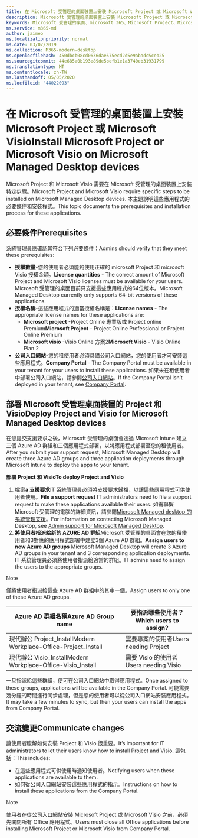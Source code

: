 ```yaml
---
title: 在 Microsoft 受管理的桌面裝置上安裝 Microsoft Project 或 Microsoft Visio
description: Microsoft 受管理的桌面裝置上安裝 Microsoft Project 或 Microsoft Visio 的資訊
keywords: Microsoft 受管理的桌面、microsoft 365、Microsoft Project、Microsoft Visio
ms.service: m365-md
author: jaimeo
ms.localizationpriority: normal
ms.date: 03/07/2019
ms.collection: M365-modern-desktop
ms.openlocfilehash: 450dbcb08cd0636dae575ecd2d5e9abadc5ceb25
ms.sourcegitcommit: 44e685a0b193e89de5befb1e1a3740eb31931799
ms.translationtype: MT
ms.contentlocale: zh-TW
ms.lasthandoff: 05/05/2020
ms.locfileid: "44022093"
---
```

# <a name="install-microsoft-project-or-microsoft-visio-on-microsoft-managed-desktop-devices"></a><span data-ttu-id="5f68d-104">在 Microsoft 受管理的桌面裝置上安裝 Microsoft Project 或 Microsoft Visio</span><span class="sxs-lookup"><span data-stu-id="5f68d-104">Install Microsoft Project or Microsoft Visio on Microsoft Managed Desktop devices</span></span>

<span data-ttu-id="5f68d-105">Microsoft Project 和 Microsoft Visio 需要在 Microsoft 受管理的桌面裝置上安裝特定步驟。</span><span class="sxs-lookup"><span data-stu-id="5f68d-105">Microsoft Project and Microsoft Visio require specific steps to be installed on Microsoft Managed Desktop devices.</span></span> <span data-ttu-id="5f68d-106">本主題說明這些應用程式的必要條件和安裝程式。</span><span class="sxs-lookup"><span data-stu-id="5f68d-106">This topic documents the prerequisites and installation process for these applications.</span></span>

## <a name="prerequisites"></a><span data-ttu-id="5f68d-107">必要條件</span><span class="sxs-lookup"><span data-stu-id="5f68d-107">Prerequisites</span></span>

<span data-ttu-id="5f68d-108">系統管理員應確認其符合下列必要條件：</span><span class="sxs-lookup"><span data-stu-id="5f68d-108">Admins should verify that they meet these prerequisites:</span></span>
- <span data-ttu-id="5f68d-109">**授權數量**-您的使用者必須能夠使用正確的 microsoft Project 和 microsoft Visio 授權金額。</span><span class="sxs-lookup"><span data-stu-id="5f68d-109">**License quantities** - The correct amount of Microsoft Project and Microsoft Visio licenses must be available for your users.</span></span> <span data-ttu-id="5f68d-110">Microsoft 受管理的桌面目前只支援這些應用程式的64位版本。</span><span class="sxs-lookup"><span data-stu-id="5f68d-110">Microsoft Managed Desktop currently only supports 64-bit versions of these applications.</span></span> 
- <span data-ttu-id="5f68d-111">**授權名稱**-這些應用程式的適當授權名稱是：</span><span class="sxs-lookup"><span data-stu-id="5f68d-111">**License names** - The appropriate license names for these applications are:</span></span>
    - <span data-ttu-id="5f68d-112">**Microsoft project** -Project Online 專業版或 Project online Premium</span><span class="sxs-lookup"><span data-stu-id="5f68d-112">**Microsoft Project** - Project Online Professional or Project Online Premium</span></span>
    - <span data-ttu-id="5f68d-113">**Microsoft visio** -Visio Online 方案2</span><span class="sxs-lookup"><span data-stu-id="5f68d-113">**Microsoft Visio** - Visio Online Plan 2</span></span>
- <span data-ttu-id="5f68d-114">**公司入口網站**-您的租使用者必須具備公司入口網站，您的使用者才可安裝這些應用程式。</span><span class="sxs-lookup"><span data-stu-id="5f68d-114">**Company Portal** -  The Company Portal must be available in your tenant for your users to install these applications.</span></span> <span data-ttu-id="5f68d-115">如果未在租使用者中部署公司入口網站，請參閱[公司入口網站](company-portal.md)。</span><span class="sxs-lookup"><span data-stu-id="5f68d-115">If the Company Portal isn’t deployed in your tenant, see [Company Portal](company-portal.md).</span></span>

## <a name="deploy-project-and-visio-for-microsoft-managed-desktop-devices"></a><span data-ttu-id="5f68d-116">部署 Microsoft 受管理桌面裝置的 Project 和 Visio</span><span class="sxs-lookup"><span data-stu-id="5f68d-116">Deploy Project and Visio for Microsoft Managed Desktop devices</span></span>
<span data-ttu-id="5f68d-117">在您提交支援要求之後，Microsoft 受管理的桌面會透過 Microsoft Intune 建立三個 Azure AD 群組和三個應用程式部署，以將應用程式部署至您的租使用者。</span><span class="sxs-lookup"><span data-stu-id="5f68d-117">After you submit your support request, Microsoft Managed Desktop will create three Azure AD groups and three application deployments through Microsoft Intune to deploy the apps to your tenant.</span></span>  

<span data-ttu-id="5f68d-118">**部署 Project 和 Visio**</span><span class="sxs-lookup"><span data-stu-id="5f68d-118">**To deploy Project and Visio**</span></span>
1. <span data-ttu-id="5f68d-119">檔案**a 支援要求**IT 系統管理員必須將支援要求歸檔，以讓這些應用程式可供使用者使用。</span><span class="sxs-lookup"><span data-stu-id="5f68d-119">**File a support request** IT administrators need to file a support request to make these applications available their users.</span></span> <span data-ttu-id="5f68d-120">如需聯繫 Microsoft 受管理的電腦的詳細資訊，請參閱[Microsoft Managed desktop 的系統管理支援](../working-with-managed-desktop/admin-support.md)。</span><span class="sxs-lookup"><span data-stu-id="5f68d-120">For information on contacting Microsoft Managed Desktop, see [Admin support for Microsoft Managed Desktop](../working-with-managed-desktop/admin-support.md).</span></span>
2. <span data-ttu-id="5f68d-121">**將使用者指派給新的 AZURE AD 群組**Microsoft 受管理的桌面會在您的租使用者和3對應的應用程式部署中建立3個 Azure AD 群組。</span><span class="sxs-lookup"><span data-stu-id="5f68d-121">**Assign users to new Azure AD groups** Microsoft Managed Desktop will create 3 Azure AD groups in your tenant and 3 corresponding application deployments.</span></span> <span data-ttu-id="5f68d-122">IT 系統管理員必須將使用者指派給適當的群組。</span><span class="sxs-lookup"><span data-stu-id="5f68d-122">IT admins need to assign the users to the appropriate groups.</span></span>

>[!NOTE]
><span data-ttu-id="5f68d-123">僅將使用者指派給這些 Azure AD 群組中的其中一個。</span><span class="sxs-lookup"><span data-stu-id="5f68d-123">Assign users to only one of these Azure AD groups.</span></span> 

<span data-ttu-id="5f68d-124">Azure AD 群組名稱</span><span class="sxs-lookup"><span data-stu-id="5f68d-124">Azure AD Group name</span></span> | <span data-ttu-id="5f68d-125">要指派哪些使用者？</span><span class="sxs-lookup"><span data-stu-id="5f68d-125">Which users to assign?</span></span>   
 --- | ---
<span data-ttu-id="5f68d-126">現代辦公 Project_Install</span><span class="sxs-lookup"><span data-stu-id="5f68d-126">Modern Workplace-Office-Project_Install</span></span> | <span data-ttu-id="5f68d-127">需要專案的使用者</span><span class="sxs-lookup"><span data-stu-id="5f68d-127">Users needing Project</span></span>
<span data-ttu-id="5f68d-128">現代辦公 Visio_Install</span><span class="sxs-lookup"><span data-stu-id="5f68d-128">Modern Workplace-Office-Visio_Install</span></span> | <span data-ttu-id="5f68d-129">需要 Visio 的使用者</span><span class="sxs-lookup"><span data-stu-id="5f68d-129">Users needing Visio</span></span>

<span data-ttu-id="5f68d-130">一旦指派給這些群組，便可在公司入口網站中取得應用程式。</span><span class="sxs-lookup"><span data-stu-id="5f68d-130">Once assigned to these groups, applications will be available in the Company Portal.</span></span> <span data-ttu-id="5f68d-131">可能需要幾分鐘的時間進行同步處理，但是您的使用者可以從公司入口網站安裝應用程式。</span><span class="sxs-lookup"><span data-stu-id="5f68d-131">It may take a few minutes to sync, but then your users can install the apps from Company Portal.</span></span> 

## <a name="communicate-changes"></a><span data-ttu-id="5f68d-132">交流變更</span><span class="sxs-lookup"><span data-stu-id="5f68d-132">Communicate changes</span></span>
<span data-ttu-id="5f68d-133">讓使用者瞭解如何安裝 Project 和 Visio 很重要。</span><span class="sxs-lookup"><span data-stu-id="5f68d-133">It’s important for IT administrators to let their users know how to install Project and Visio.</span></span> <span data-ttu-id="5f68d-134">這包括：</span><span class="sxs-lookup"><span data-stu-id="5f68d-134">This includes:</span></span> 
- <span data-ttu-id="5f68d-135">在這些應用程式可供使用時通知使用者。</span><span class="sxs-lookup"><span data-stu-id="5f68d-135">Notifying users when these applications are available to them.</span></span> 
- <span data-ttu-id="5f68d-136">如何從公司入口網站安裝這些應用程式的指示。</span><span class="sxs-lookup"><span data-stu-id="5f68d-136">Instructions on how to install these applications from the Company Portal.</span></span>

>[!NOTE]
><span data-ttu-id="5f68d-137">使用者在從公司入口網站安裝 Microsoft Project 或 Microsoft Visio 之前，必須先關閉所有 Office 應用程式。</span><span class="sxs-lookup"><span data-stu-id="5f68d-137">Users must close all Office applications before installing Microsoft Project or Microsoft Visio from Company Portal.</span></span> 
